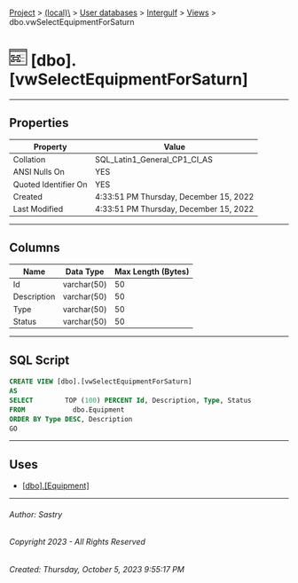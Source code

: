 #### 

[Project](../../../../index.md) > [(local)\\](../../../index.md) > [User databases](../../index.md) > [Intergulf](../index.md) > [Views](Views.md) > dbo.vwSelectEquipmentForSaturn

# ![Views](../../../../Images/View32.png) [dbo].[vwSelectEquipmentForSaturn]

---

## <a name="#properties"></a>Properties

| Property | Value |
|---|---|
| Collation | SQL_Latin1_General_CP1_CI_AS |
| ANSI Nulls On | YES |
| Quoted Identifier On | YES |
| Created | 4:33:51 PM Thursday, December 15, 2022 |
| Last Modified | 4:33:51 PM Thursday, December 15, 2022 |


---

## <a name="#columns"></a>Columns

| Name | Data Type | Max Length (Bytes) |
|---|---|---|
| Id | varchar(50) | 50 |
| Description | varchar(50) | 50 |
| Type | varchar(50) | 50 |
| Status | varchar(50) | 50 |


---

## <a name="#sqlscript"></a>SQL Script

```sql
CREATE VIEW [dbo].[vwSelectEquipmentForSaturn]
AS
SELECT        TOP (100) PERCENT Id, Description, Type, Status
FROM            dbo.Equipment
ORDER BY Type DESC, Description
GO

```


---

## <a name="#uses"></a>Uses

* [[dbo].[Equipment]](../Tables/dbo_Equipment.md)


---

###### Author:  Sastry

###### Copyright 2023 - All Rights Reserved

###### Created: Thursday, October 5, 2023 9:55:17 PM

